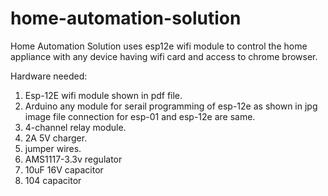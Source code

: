 # home-automation-solution
Home Automation Solution uses esp12e wifi module to control the home appliance with any device having wifi card and access to chrome browser. 

Hardware needed:
1) Esp-12E wifi module shown in pdf file.
2) Arduino any module for serail programming of esp-12e as shown in jpg image file connection for esp-01 and esp-12e are same.
3) 4-channel relay module.
4) 2A 5V charger.
5) jumper wires.
6) AMS1117-3.3v regulator
7) 10uF 16V capacitor
8) 104 capacitor
